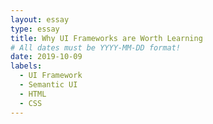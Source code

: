 ```yaml
---
layout: essay
type: essay
title: Why UI Frameworks are Worth Learning
# All dates must be YYYY-MM-DD format!
date: 2019-10-09
labels:
  - UI Framework
  - Semantic UI
  - HTML
  - CSS
---
```

